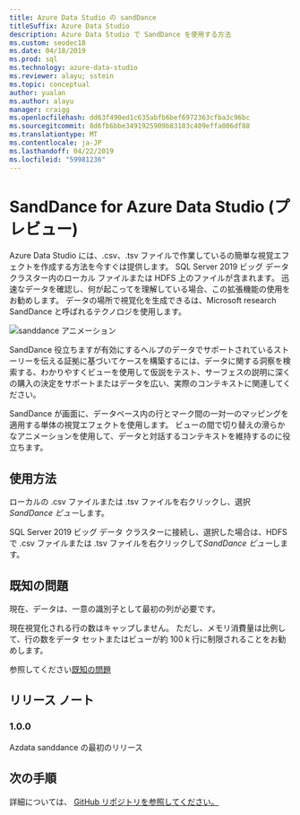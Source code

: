 ```yaml
---
title: Azure Data Studio の sandDance
titleSuffix: Azure Data Studio
description: Azure Data Studio で SandDance を使用する方法
ms.custom: seodec18
ms.date: 04/18/2019
ms.prod: sql
ms.technology: azure-data-studio
ms.reviewer: alayu; sstein
ms.topic: conceptual
author: yualan
ms.author: alayu
manager: craigg
ms.openlocfilehash: dd63f490ed1c635abfb6bef6972363cfba3c96bc
ms.sourcegitcommit: 8d6fb6bbe3491925909b83103c409effa006df88
ms.translationtype: MT
ms.contentlocale: ja-JP
ms.lasthandoff: 04/22/2019
ms.locfileid: "59981236"
---
```

# <a name="sanddance-for-azure-data-studio-preview"></a>SandDance for Azure Data Studio (プレビュー)
Azure Data Studio には、.csv、.tsv ファイルで作業しているの簡単な視覚エフェクトを作成する方法を今すぐは提供します。 SQL Server 2019 ビッグ データ クラスター内のローカル ファイルまたは HDFS 上のファイルが含まれます。 迅速なデータを確認し、何が起こってを理解している場合、この拡張機能の使用をお勧めします。 データの場所で視覚化を生成できるは、Microsoft research SandDance と呼ばれるテクノロジを使用します。

![sanddance アニメーション](https://user-images.githubusercontent.com/11507384/54236654-52d42800-44d1-11e9-859e-6c5d297a46d2.gif)

SandDance 役立ちますが有効にするヘルプのデータでサポートされているストーリーを伝える証拠に基づいてケースを構築するには、データに関する洞察を検索する、わかりやすくビューを使用して仮説をテスト、サーフェスの説明に深くの購入の決定をサポートまたはデータを広い、実際のコンテキストに関連してください。

SandDance が画面に、データベース内の行とマーク間の一対一のマッピングを適用する単体の視覚エフェクトを使用します。
ビューの間で切り替えの滑らかなアニメーションを使用して、データと対話するコンテキストを維持するのに役立ちます。

## <a name="usage"></a>使用方法

ローカルの .csv ファイルまたは .tsv ファイルを右クリックし、選択*SandDance ビュー*します。

SQL Server 2019 ビッグ データ クラスターに接続し、選択した場合は、HDFS で .csv ファイルまたは .tsv ファイルを右クリックして*SandDance ビュー*します。

## <a name="known-issues"></a>既知の問題

現在、データは、一意の識別子として最初の列が必要です。

現在視覚化される行の数はキャップしません。 ただし、メモリ消費量は比例して、行の数をデータ セットまたはビューが約 100 k 行に制限されることをお勧めします。

参照してください[既知の問題](https://microsoft.github.io/SandDance/#known-issues)

## <a name="release-notes"></a>リリース ノート

### <a name="100"></a>1.0.0

Azdata sanddance の最初のリリース

## <a name="next-steps"></a>次の手順
詳細については、 [GitHub リポジトリを参照してください。](https://github.com/Microsoft/SandDance)